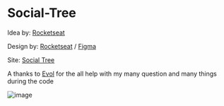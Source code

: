 # Social-Tree

<p/>Idea by: <a href="https://efficient-sloth-d85.notion.site/Desafio-Social-Tree-a4008e467a3248c4b05c97cf78aea44f#8e29701d16514d29b49558efbc1752c0" target="_blank">Rocketseat</a><p>
<p/>Design by: <a href="https://www.rocketseat.com.br/" target="_blank">Rocketseat</a> / <a href="https://www.figma.com/file/yi1ycIyAW8QiGiX9bMFHkU/DD-%2F-Social-links/duplicate" target="_blank">Figma</a><p>
<p/>Site: <a href="https://orionth1.github.io/Social-Tree/">Social Tree<a/><p>
<p/>A thanks to <a href="https://github.com/vini54">Evol<a/> for the all help with my many question and many things during the code<p> 

![image](https://user-images.githubusercontent.com/95851792/188257343-9f44e05f-ae9c-4cfb-8cfd-87acc46f1d5f.png)
